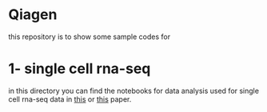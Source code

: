 # Qiagen
this repository is to show some sample codes for 
# 1- single cell rna-seq
in this directory you can find the notebooks for data analysis used for single cell rna-seq data in [this](https://ashpublications.org/blood/article/137/18/2463/474247/Single-cell-RNA-seq-reveals-developmental) or [this](https://www.nature.com/articles/s41556-021-00766-y) paper. 

